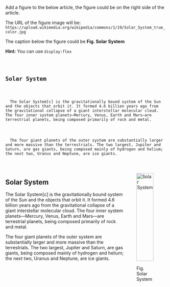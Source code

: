 Add a figure to the below article, the figure could be on the right side of the
article.

The URL of the figure image will be:
`https://upload.wikimedia.org/wikipedia/commons/1/19/Solar_System_true_color.jpg`

The caption below the figure could be **Fig. Solar System**

**Hint:** You can use `display:flex`

<codeblock language="html" type="exercise" testMode="fixedInput">
<code>
<article>
<h1>Solar System</h1>
<p>
  The Solar System[c] is the gravitationally bound system of the Sun and the objects that orbit it. It formed 4.6 billion years ago from the gravitational collapse of a giant interstellar molecular cloud. The four inner system planets—Mercury, Venus, Earth and Mars—are terrestrial planets, being composed primarily of rock and metal.
</p>
<p>
  The four giant planets of the outer system are substantially larger and more massive than the terrestrials. The two largest, Jupiter and Saturn, are gas giants, being composed mainly of hydrogen and helium; the next two, Uranus and Neptune, are ice giants.
</p>
</article>
</code>

<solution>
<div style="display:flex">
<article>
  <h1>Solar System</h1>
  <p>
    The Solar System[c] is the gravitationally bound system of the Sun and the objects that orbit it. It formed 4.6 billion years ago from the gravitational collapse of a giant interstellar molecular cloud. The four inner system planets—Mercury, Venus, Earth and Mars—are terrestrial planets, being composed primarily of rock and metal.
  </p>
  <p>
    The four giant planets of the outer system are substantially larger and more massive than the terrestrials. The two largest, Jupiter and Saturn, are gas giants, being composed mainly of hydrogen and helium; the next two, Uranus and Neptune, are ice giants.
  </p>
</article>
<figure>
  <img src="https://upload.wikimedia.org/wikipedia/commons/1/19/Solar_System_true_color.jpg" alt="Solar System" style="width:100%">
  <p>Fig. Solar System</p>
</figure>
</div>
</solution>
</codeblock>
